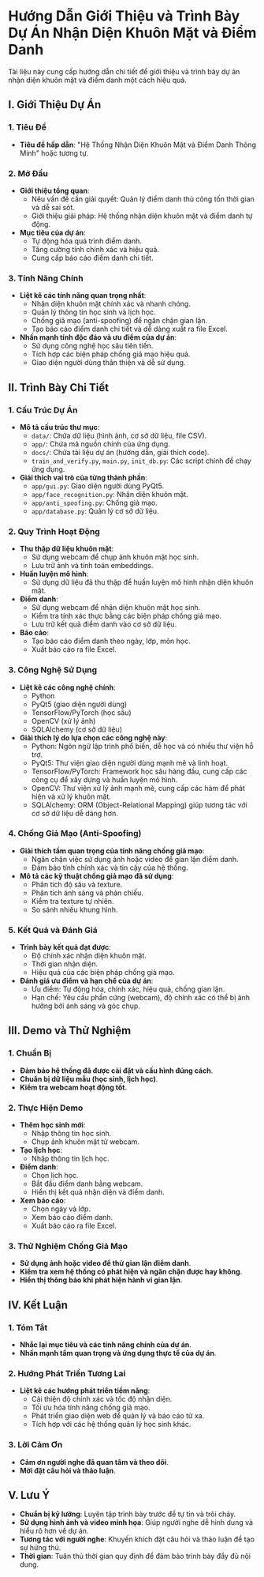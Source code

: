# Hướng Dẫn Giới Thiệu và Trình Bày Dự Án Nhận Diện Khuôn Mặt và Điểm Danh

Tài liệu này cung cấp hướng dẫn chi tiết để giới thiệu và trình bày dự án nhận diện khuôn mặt và điểm danh một cách hiệu quả.

## I. Giới Thiệu Dự Án

### 1. Tiêu Đề

-   **Tiêu đề hấp dẫn**: "Hệ Thống Nhận Diện Khuôn Mặt và Điểm Danh Thông Minh" hoặc tương tự.

### 2. Mở Đầu

-   **Giới thiệu tổng quan**:
    -   Nêu vấn đề cần giải quyết: Quản lý điểm danh thủ công tốn thời gian và dễ sai sót.
    -   Giới thiệu giải pháp: Hệ thống nhận diện khuôn mặt và điểm danh tự động.
-   **Mục tiêu của dự án**:
    -   Tự động hóa quá trình điểm danh.
    -   Tăng cường tính chính xác và hiệu quả.
    -   Cung cấp báo cáo điểm danh chi tiết.

### 3. Tính Năng Chính

-   **Liệt kê các tính năng quan trọng nhất**:
    -   Nhận diện khuôn mặt chính xác và nhanh chóng.
    -   Quản lý thông tin học sinh và lịch học.
    -   Chống giả mạo (anti-spoofing) để ngăn chặn gian lận.
    -   Tạo báo cáo điểm danh chi tiết và dễ dàng xuất ra file Excel.
-   **Nhấn mạnh tính độc đáo và ưu điểm của dự án**:
    -   Sử dụng công nghệ học sâu tiên tiến.
    -   Tích hợp các biện pháp chống giả mạo hiệu quả.
    -   Giao diện người dùng thân thiện và dễ sử dụng.

## II. Trình Bày Chi Tiết

### 1. Cấu Trúc Dự Án

-   **Mô tả cấu trúc thư mục**:
    -   `data/`: Chứa dữ liệu (hình ảnh, cơ sở dữ liệu, file CSV).
    -   `app/`: Chứa mã nguồn chính của ứng dụng.
    -   `docs/`: Chứa tài liệu dự án (hướng dẫn, giải thích code).
    -   `train_and_verify.py`, `main.py`, `init_db.py`: Các script chính để chạy ứng dụng.
-   **Giải thích vai trò của từng thành phần**:
    -   `app/gui.py`: Giao diện người dùng PyQt5.
    -   `app/face_recognition.py`: Nhận diện khuôn mặt.
    -   `app/anti_spoofing.py`: Chống giả mạo.
    -   `app/database.py`: Quản lý cơ sở dữ liệu.

### 2. Quy Trình Hoạt Động

-   **Thu thập dữ liệu khuôn mặt**:
    -   Sử dụng webcam để chụp ảnh khuôn mặt học sinh.
    -   Lưu trữ ảnh và tính toán embeddings.
-   **Huấn luyện mô hình**:
    -   Sử dụng dữ liệu đã thu thập để huấn luyện mô hình nhận diện khuôn mặt.
-   **Điểm danh**:
    -   Sử dụng webcam để nhận diện khuôn mặt học sinh.
    -   Kiểm tra tính xác thực bằng các biện pháp chống giả mạo.
    -   Lưu trữ kết quả điểm danh vào cơ sở dữ liệu.
-   **Báo cáo**:
    -   Tạo báo cáo điểm danh theo ngày, lớp, môn học.
    -   Xuất báo cáo ra file Excel.

### 3. Công Nghệ Sử Dụng

-   **Liệt kê các công nghệ chính**:
    -   Python
    -   PyQt5 (giao diện người dùng)
    -   TensorFlow/PyTorch (học sâu)
    -   OpenCV (xử lý ảnh)
    -   SQLAlchemy (cơ sở dữ liệu)
-   **Giải thích lý do lựa chọn các công nghệ này**:
    -   Python: Ngôn ngữ lập trình phổ biến, dễ học và có nhiều thư viện hỗ trợ.
    -   PyQt5: Thư viện giao diện người dùng mạnh mẽ và linh hoạt.
    -   TensorFlow/PyTorch: Framework học sâu hàng đầu, cung cấp các công cụ để xây dựng và huấn luyện mô hình.
    -   OpenCV: Thư viện xử lý ảnh mạnh mẽ, cung cấp các hàm để phát hiện và xử lý khuôn mặt.
    -   SQLAlchemy: ORM (Object-Relational Mapping) giúp tương tác với cơ sở dữ liệu dễ dàng hơn.

### 4. Chống Giả Mạo (Anti-Spoofing)

-   **Giải thích tầm quan trọng của tính năng chống giả mạo**:
    -   Ngăn chặn việc sử dụng ảnh hoặc video để gian lận điểm danh.
    -   Đảm bảo tính chính xác và tin cậy của hệ thống.
-   **Mô tả các kỹ thuật chống giả mạo đã sử dụng**:
    -   Phân tích độ sâu và texture.
    -   Phân tích ánh sáng và phản chiếu.
    -   Kiểm tra texture tự nhiên.
    -   So sánh nhiều khung hình.

### 5. Kết Quả và Đánh Giá

-   **Trình bày kết quả đạt được**:
    -   Độ chính xác nhận diện khuôn mặt.
    -   Thời gian nhận diện.
    -   Hiệu quả của các biện pháp chống giả mạo.
-   **Đánh giá ưu điểm và hạn chế của dự án**:
    -   Ưu điểm: Tự động hóa, chính xác, hiệu quả, chống gian lận.
    -   Hạn chế: Yêu cầu phần cứng (webcam), độ chính xác có thể bị ảnh hưởng bởi ánh sáng và góc chụp.

## III. Demo và Thử Nghiệm

### 1. Chuẩn Bị

-   **Đảm bảo hệ thống đã được cài đặt và cấu hình đúng cách**.
-   **Chuẩn bị dữ liệu mẫu (học sinh, lịch học)**.
-   **Kiểm tra webcam hoạt động tốt**.

### 2. Thực Hiện Demo

-   **Thêm học sinh mới**:
    -   Nhập thông tin học sinh.
    -   Chụp ảnh khuôn mặt từ webcam.
-   **Tạo lịch học**:
    -   Nhập thông tin lịch học.
-   **Điểm danh**:
    -   Chọn lịch học.
    -   Bắt đầu điểm danh bằng webcam.
    -   Hiển thị kết quả nhận diện và điểm danh.
-   **Xem báo cáo**:
    -   Chọn ngày và lớp.
    -   Xem báo cáo điểm danh.
    -   Xuất báo cáo ra file Excel.

### 3. Thử Nghiệm Chống Giả Mạo

-   **Sử dụng ảnh hoặc video để thử gian lận điểm danh**.
-   **Kiểm tra xem hệ thống có phát hiện và ngăn chặn được hay không**.
-   **Hiển thị thông báo khi phát hiện hành vi gian lận**.

## IV. Kết Luận

### 1. Tóm Tắt

-   **Nhắc lại mục tiêu và các tính năng chính của dự án**.
-   **Nhấn mạnh tầm quan trọng và ứng dụng thực tế của dự án**.

### 2. Hướng Phát Triển Tương Lai

-   **Liệt kê các hướng phát triển tiềm năng**:
    -   Cải thiện độ chính xác và tốc độ nhận diện.
    -   Tối ưu hóa tính năng chống giả mạo.
    -   Phát triển giao diện web để quản lý và báo cáo từ xa.
    -   Tích hợp với các hệ thống quản lý học sinh khác.

### 3. Lời Cảm Ơn

-   **Cảm ơn người nghe đã quan tâm và theo dõi**.
-   **Mời đặt câu hỏi và thảo luận**.

## V. Lưu Ý

-   **Chuẩn bị kỹ lưỡng**: Luyện tập trình bày trước để tự tin và trôi chảy.
-   **Sử dụng hình ảnh và video minh họa**: Giúp người nghe dễ hình dung và hiểu rõ hơn về dự án.
-   **Tương tác với người nghe**: Khuyến khích đặt câu hỏi và thảo luận để tạo sự hứng thú.
-   **Thời gian**: Tuân thủ thời gian quy định để đảm bảo trình bày đầy đủ nội dung.

